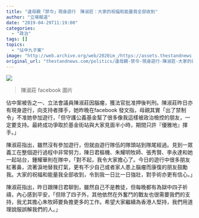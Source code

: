 ```yaml
---
title: "違母親「禁令」現身遊行　陳淑莊：大家的祝福和能量我全部收到"
author: "立場報道"
date: "2019-04-29T11:19:00"
categories:
  - "政治"
tags: []
topics:
  - "佔中九子案"
image: "http://web.archive.org/web/2020im_/https://assets.thestandnews.com/media/photos/58735003_10156852734720733_3465092821713682432_o_ntCNh.jpg"
original_url: "thestandnews.com/politics/違母親-禁令-現身遊行-陳淑莊-大家的祝福和能量我全部收到"
---
```

![](http://web.archive.org/web/2020im_/https://assets.thestandnews.com/media/photos/58735003_10156852734720733_3465092821713682432_o_ntCNh.jpg)
> 陳淑莊 facebook 圖片

佔中案被告之一、立法會議員陳淑莊因腦瘤，獲法官批准押後判刑。陳淑莊昨日亦有現身遊行，向支持者揮手，她昨晚在facebook 發文指，母親其實「出了禁制令」不准她參加遊行，「但守護公義基金幫了很多像我這樣被政治檢控的朋友，一定要支持。最終成功爭取於基金街站與大家見面半小時，期間只許『優雅地』揮手。」

陳淑莊指出，雖然沒有參加遊行，但就由遊行隊伍的隊頭站到隊尾經過。見到一眾義工在整個遊行過程中非常努力，陳日君樞機、朱耀明牧師、張秀賢、李永達和她一起站台，鍾耀華則在隊中，「對不起，我令大家擔心了。今日的遊行中很多朋友紅著鼻，流著淚地替我打氣，更有不少自己或者家人患上腦瘤而康復的朋友鼓勵我。大家的祝福和能量我全部收到，令到我一日比一日強壯，對手術亦更有信心。」

陳淑莊指出，昨日跟陳日君聊到，雖然自己不是教徒，但每晚都有為獄中四子祈禱，內心感到平安，「但除了四子外，其他依然在外奮鬥的戰友也很需要我們的支持，我尤其擔心朱牧師要負擔更多的工作。希望大家繼續為香港人堅持，我們用道理說服誤解我們的人。」